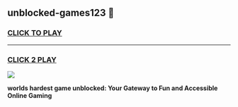 
## unblocked-games123 👋
<h3>
<a href="https://premium.freeplayer.one?title=unblocked-games123&ref=14F">CLICK TO PLAY</a></h3>
<hr>

<h3>
<a href="https://premium.freeplayer.one?title=unblocked-games123&ref=14F">CLICK 2 PLAY</a>
  
</h3>

<a href="https://premium.freeplayer.one?title=unblocked-games123&ref=12F/"><img src="https://clearcache.store/games.png"></a>


**worlds hardest game unblocked: Your Gateway to Fun and Accessible Online Gaming**
